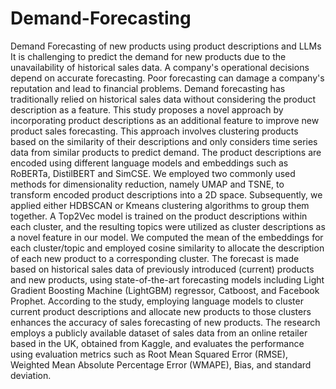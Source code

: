 # Demand-Forecasting
Demand Forecasting of new products using product descriptions and LLMs
It is challenging to predict the demand for new products due to the unavailability of historical sales data. A company's operational decisions depend on accurate forecasting. Poor forecasting can damage a company's reputation and lead to financial problems. Demand forecasting has traditionally relied on historical sales data without considering the product description as a feature. This study proposes a novel approach by incorporating product descriptions as an additional feature to improve new product sales forecasting. This approach involves clustering products based on the similarity of their descriptions and only considers time series data from similar products to predict demand. The product descriptions are encoded using different language models and embeddings such as RoBERTa, DistilBERT and SimCSE. We employed two commonly used methods for dimensionality reduction, namely UMAP and TSNE, to transform encoded product descriptions into a 2D space. Subsequently, we applied either HDBSCAN or Kmeans clustering algorithms to group them together. A Top2Vec model is trained on the product descriptions within each cluster, and the resulting topics were utilized as cluster descriptions as a novel feature in our model. We computed the mean of the embeddings for each cluster/topic and employed cosine similarity to allocate the description of each new product to a corresponding cluster. The forecast is made based on historical sales data of previously introduced (current) products and new products, using state-of-the-art forecasting models including Light Gradient Boosting Machine (LightGBM) regressor, Catboost, and Facebook Prophet. According to the study, employing language models to cluster current product descriptions and allocate new products to those clusters enhances the accuracy of sales forecasting of new products. The research employs a publicly available dataset of sales data from an online retailer based in the UK, obtained from Kaggle, and evaluates the performance using evaluation metrics such as Root Mean Squared Error (RMSE), Weighted Mean Absolute Percentage Error (WMAPE), Bias, and standard deviation. 
